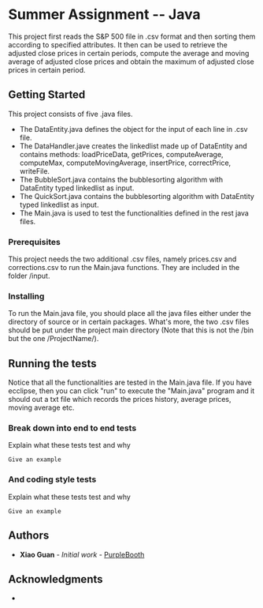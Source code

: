 # Summer Assignment -- Java

This project first reads the S&P 500 file in .csv format and then sorting them according to specified attributes. It then can be used to retrieve the adjusted close prices in certain periods, compute the average and moving average of adjusted close prices and obtain the maximum of adjusted close prices in certain period.  

## Getting Started

This project consists of five .java files.

*  The DataEntity.java defines the object for the input of each line in .csv file.
*  The DataHandler.jave creates the linkedlist made up of DataEntity and contains methods: loadPriceData, getPrices, computeAverage, computeMax, computeMovingAverage, insertPrice, correctPrice, writeFile.
*  The BubbleSort.java contains the bubblesorting algorithm with DataEntity typed linkedlist as input.
*  The QuickSort.java contains the bubblesorting algorithm with DataEntity typed linkedlist as input.
*  The Main.java is used to test the functionalities defined in the rest java files.

### Prerequisites

This project needs the two additional .csv files, namely prices.csv and corrections.csv to run the Main.java functions. They are included in the folder /input. 

### Installing

To run the Main.java file, you should place all the java files either under the directory of source or in certain packages. What's more, the two .csv files should be put under the project main directory (Note that this is not the /bin but the one /ProjectName/). 


## Running the tests

Notice that all the functionalities are tested in the Main.java file. If you have ecclipse, then you can click "run" to execute the "Main.java" program and it should out a txt file which records the prices history, average prices, moving average etc. 

### Break down into end to end tests

Explain what these tests test and why

```
Give an example
```

### And coding style tests

Explain what these tests test and why

```
Give an example
```



## Authors

* **Xiao Guan** - *Initial work* - [PurpleBooth](https://github.com/guan4015/Summer-Assignment_Courant_Java/)


## Acknowledgments

* 

